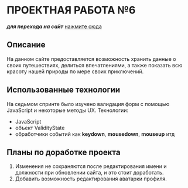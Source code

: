 # ПРОЕКТНАЯ РАБОТА №6

**_для перехода на сайт_** [нажмите сюда](https://emperorterra2000.github.io/mesto/index.html)

## Описание

На данном сайте предоставляется возможность хранить данные о своих путешествиях, делиться впечатлениями, а также показать всю красоту нашей природы по мере своих приключений.

## Использованные технологии

На седьмом спринте было изучено валидация форм с помощью JavaScript и некоторые методы UX. Технологии:

- JavaScript
- объект ValidityState
- обработчики событий как **keydown**, **mousedown**, **mouseup** итд

## Планы по доработке проекта

1. Изменения не сохраняются после редактирования имени и должности при обновлении сайта, и это стоит доработать.
2. Добавить возможность редактирования аватарки профиля.
